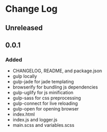 # Change Log

## Unreleased

## 0.0.1
### Added
- CHANGELOG, README, and package.json
- gulp locally
- gulp-jade for jade templating
- browserify for bundling js dependencies
- gulp-uglify for js minification
- gulp-sass for css preprocessing
- gulp-connect for live reloading
- gulp-open for opening browser
- index.html
- index.js and logger.js
- main.scss and variables.scss